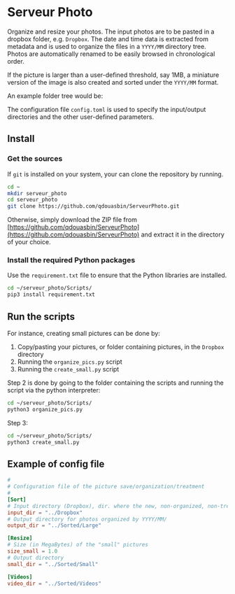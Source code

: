 # Serveur Photo

Organize and resize your photos. 
The input photos are to be pasted in a dropbox folder, e.g.  `Dropbox`.
The date and time data is extracted from metadata and is used to organize the files in a `YYYY/MM` directory tree. 
Photos are automatically renamed to be easily browsed in chronological order.

If the picture is larger than a user-defined threshold, say 1MB, a miniature version of the image is also created and sorted under the `YYYY/MM` format.

An example folder tree would be:

The configuration file `config.toml` is used to specify the input/output directories and the other user-defined parameters.

## Install

### Get the sources

If `git` is installed on your system, your can clone the repository by running.

```bash
cd ~
mkdir serveur_photo
cd serveur_photo
git clone https://github.com/qdouasbin/ServeurPhoto.git 
```

Otherwise, simply download the ZIP file from [https://github.com/qdouasbin/ServeurPhoto](https://github.com/qdouasbin/ServeurPhoto) and extract it in the directory of your choice.

### Install the required Python packages

Use the `requirement.txt` file to ensure that the Python libraries are installed.

```bash
cd ~/serveur_photo/Scripts/
pip3 install requirement.txt
```

## Run the scripts

For instance, creating small pictures can be done by:

 1. Copy/pasting your pictures, or folder containing pictures, in the `Dropbox` directory
 2. Running the `organize_pics.py` script
 3. Running the `create_small.py` script
 
Step 2 is done by going to the folder containing the scripts and running the script via the python interpreter:

```bash
cd ~/serveur_photo/Scripts/
python3 organize_pics.py
```

Step 3:

```bash
cd ~/serveur_photo/Scripts/
python3 create_small.py
```

## Example of config file

```TOML
#
# Configuration file of the picture save/organization/treatment
#
[Sort]
# Input directory (Dropbox), dir. where the new, non-organized, non-treated pictures are to be sought
input_dir = "../Dropbox"
# Output directory for photos organized by YYYY/MM/
output_dir = "../Sorted/Large"

[Resize]
# Size (in MegaBytes) of the "small" pictures
size_small = 1.0
# Output directory
small_dir = "../Sorted/Small"

[Videos]
video_dir = "../Sorted/Videos"
```
